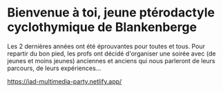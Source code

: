 # Bienvenue à toi, jeune ptérodactyle cyclothymique de Blankenberge


Les 2 dernières années ont été éprouvantes pour toutes et tous. Pour
repartir du bon pied, les profs ont décidé d'organiser une soirée avec
(de jeunes et moins jeunes) anciennes et anciens qui nous parleront de
leurs parcours, de leurs expériences...

https://iad-multimedia-party.netlify.app/
